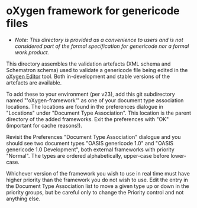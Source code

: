 # oXygen framework for genericode files

- _Note: This directory is provided as a convenience to users and is not considered part of the formal specification for genericode nor a formal work product._

This directory assembles the validation artefacts (XML schema and Schematron schema) used to validate a genericode file being edited in the [oXygen Editor](http://oxygenxml.com) tool. Both in-development and stable versions of the artefacts are available.

To add these to your environment (per v23), add this git subdirectory named "'oXygen-framework'" as one of your document type association locations. The locations are found in the preferences dialogue in "Locations" under "Document Type Association". This location is the parent directory of the added frameworks. Exit the preferences with "OK" (important for cache reasons!).

Revisit the Preferences "Document Type Association" dialogue and you should see two document types "OASIS genericode 1.0" and "OASIS genericode 1.0 Development", both external frameworks with priority "Normal". The types are ordered alphabetically, upper-case before lower-case.

Whichever version of the framework you wish to use in real time must have higher priority than the framework you do not wish to use. Edit the entry in the Document Type Association list to move a given type up or down in the priority groups, but be careful only to change the Priority control and not anything else.

